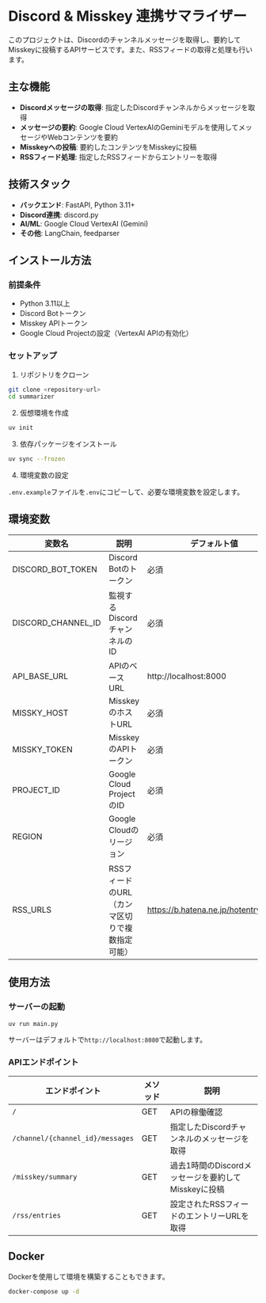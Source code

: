 # Discord & Misskey 連携サマライザー

このプロジェクトは、Discordのチャンネルメッセージを取得し、要約してMisskeyに投稿するAPIサービスです。また、RSSフィードの取得と処理も行います。

## 主な機能

- **Discordメッセージの取得**: 指定したDiscordチャンネルからメッセージを取得
- **メッセージの要約**: Google Cloud VertexAIのGeminiモデルを使用してメッセージやWebコンテンツを要約
- **Misskeyへの投稿**: 要約したコンテンツをMisskeyに投稿
- **RSSフィード処理**: 指定したRSSフィードからエントリーを取得

## 技術スタック

- **バックエンド**: FastAPI, Python 3.11+
- **Discord連携**: discord.py
- **AI/ML**: Google Cloud VertexAI (Gemini)
- **その他**: LangChain, feedparser

## インストール方法

### 前提条件

- Python 3.11以上
- Discord Botトークン
- Misskey APIトークン
- Google Cloud Projectの設定（VertexAI APIの有効化）

### セットアップ

1. リポジトリをクローン

```bash
git clone <repository-url>
cd summarizer
```

2. 仮想環境を作成

```bash
uv init
```

3. 依存パッケージをインストール

```bash
uv sync --frozen
```

4. 環境変数の設定

`.env.example`ファイルを`.env`にコピーして、必要な環境変数を設定します。

## 環境変数

| 変数名 | 説明 | デフォルト値 |
|--------|------|-------------|
| DISCORD_BOT_TOKEN | Discord Botのトークン | 必須 |
| DISCORD_CHANNEL_ID | 監視するDiscordチャンネルのID | 必須 |
| API_BASE_URL | APIのベースURL | http://localhost:8000 |
| MISSKY_HOST | MisskeyのホストURL | 必須 |
| MISSKY_TOKEN | MisskeyのAPIトークン | 必須 |
| PROJECT_ID | Google Cloud ProjectのID | 必須 |
| REGION | Google Cloudのリージョン | 必須 |
| RSS_URLS | RSSフィードのURL（カンマ区切りで複数指定可能） | https://b.hatena.ne.jp/hotentry/it.rss |

## 使用方法

### サーバーの起動

```bash
uv run main.py
```

サーバーはデフォルトで`http://localhost:8080`で起動します。

### APIエンドポイント

| エンドポイント | メソッド | 説明 |
|---------------|---------|------|
| `/` | GET | APIの稼働確認 |
| `/channel/{channel_id}/messages` | GET | 指定したDiscordチャンネルのメッセージを取得 |
| `/misskey/summary` | GET | 過去1時間のDiscordメッセージを要約してMisskeyに投稿 |
| `/rss/entries` | GET | 設定されたRSSフィードのエントリーURLを取得 |

## Docker

Dockerを使用して環境を構築することもできます。

```bash
docker-compose up -d
```

